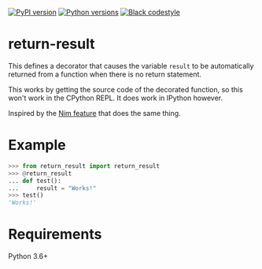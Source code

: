 [![PyPI version](https://img.shields.io/pypi/v/return-result)](https://pypi.org/project/return-result/)
[![Python versions](https://img.shields.io/pypi/pyversions/return-result.svg)](https://pypi.org/project/return-result/)
[![Black codestyle](https://img.shields.io/badge/code%20style-black-000000.svg)](https://github.com/psf/black)

# return-result

This defines a decorator that causes the variable `result` to be automatically returned from a function when there is no return statement. 

This works by getting the source code of the decorated function, so this won't work in the CPython REPL. It does work in IPython however.

Inspired by the [Nim feature](https://nim-by-example.github.io/variables/result/) that does the same thing.
# Example

```python
>>> from return_result import return_result
>>> @return_result
... def test():
...     result = "Works!"
>>> test()
'Works!'
```

# Requirements

Python 3.6+
